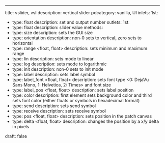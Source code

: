---
title: vslider, vsl
description: vertical slider
pdcategory: vanilla, UI
inlets:
  1st:
  - type: float
    description: set and output number
outlets:
  1st:
  - type: float
    description: slider value
methods:
- type: size <float>
  description: sets the GUI size
- type: orientation <float>
  description: non-0 sets to vertical, zero sets to horizontal
- type: range <float, float>
  description: sets minimum and maximum range
- type: lin
  description: sets mode to linear
- type: log
  description: sets mode to logarithmic
- type: init <float>
  description: non-0 sets to init mode
- type: label <symbol>
  description: sets label symbol
- type: label_font <float, float>
  description: sets font type <0: DejaVu Sans Mono, 1: Helvetica, 2: Times> and font size
- type: label_pos <float, float>
  description: sets label position
- type: color <list>
  description: first element sets background color and third sets font color (either floats or symbols in hexadecimal format)
- type: send <symbol>
  description: sets send symbol
- type: receive <symbol>
  description: sets receive symbol
- type: pos <float, float>
  description: sets position in the patch canvas
- type: delta <float, float>
  description: changes the position by a x/y delta in pixels

draft: false
